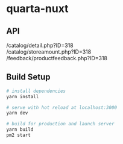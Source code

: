 # quarta-nuxt

## API

/catalog/detail.php?ID=318  
/catalog/storeamount.php?ID=318  
/feedback/productfeedback.php?ID=318

## Build Setup

```bash
# install dependencies
yarn install

# serve with hot reload at localhost:3000
yarn dev

# build for production and launch server
yarn build
pm2 start

```
